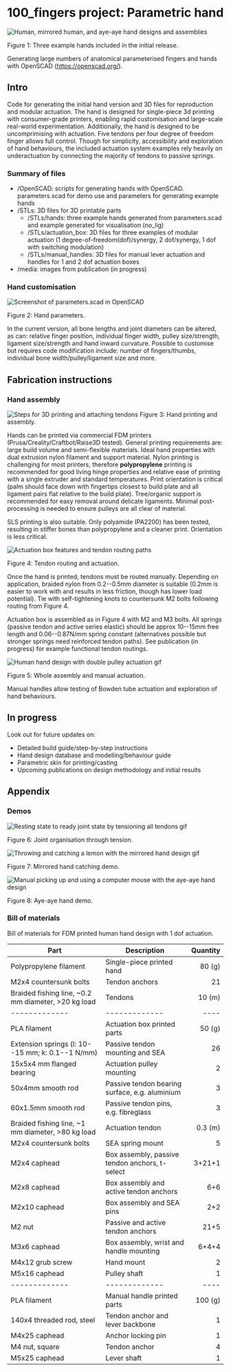 # 100_fingers project: Parametric hand
![Human, mirrored human, and aye-aye hand designs and assemblies](/media/hands.png)

Figure 1: Three example hands included in the initial release.

Generating large numbers of anatomical parameterised fingers and hands with OpenSCAD (https://openscad.org/).

## Intro
Code for generating the initial hand version and 3D files for reproduction and modular actuation.
The hand is designed for single-piece 3d printing with consumer-grade printers, enabling rapid customisation and large-scale real-world experimentation.
Additionally, the hand is designed to be uncomprimising with actuation. Five tendons per four degree of freedom finger allows full control. Though for simplicity, accessibility and exploration of hand behaviours, the included actuation system examples rely heavily on underactuation by connecting the majority of tendons to passive springs.

### Summary of files
- /OpenSCAD: scripts for generating hands with OpenSCAD. parameters.scad for demo use and parameters for generating example hands
- /STLs: 3D files for 3D printable parts
  - /STLs/hands: three example hands generated from parameters.scad and example generated for visualisation (no_lig)
  - /STLs/actuation_box: 3D files for three examples of modular actuation (1 degree-of-freedom(dof)/synergy, 2 dof/synergy, 1 dof with switching modulation)
  - /STLs/manual_handles: 3D files for manual lever actuation and handles for 1 and 2 dof actuation boxes
- /media: images from publication (in progress)

### Hand customisation
![Screenshot of parameters.scad in OpenSCAD](/media/parameters.png)

Figure 2: Hand parameters.

In the current version, all bone lengths and joint diameters can be altered, as can: relative finger position, individual finger width, pulley size/strength, ligament size/strength and hand inward curvature. Possible to customise but requires code modification include: number of fingers/thumbs, individual bone width/pulley/ligament size and more.

## Fabrication instructions
### Hand assembly
![Steps for 3D printing and attaching tendons](/media/printing.png)
Figure 3: Hand printing and assembly.

Hands can be printed via commercial FDM printers (Prusa/Creality/Craftbot/Raise3D tested). General printing requirements are: large build volume and semi-flexible materials. Ideal hand properties with dual extrusion nylon filament and support material. Nylon printing is challenging for most printers, therefore **polypropylene** printing is recommended for good living hinge properties and relative ease of printing with a single extruder and standard temperatures. Print orientation is critical (palm should face down with fingertips closest to build plate and all ligament pairs flat relative to the build plate). Tree/organic support is recommended for easy removal around delicate ligaments. Minimal post-processing is needed to ensure pulleys are all clear of material.

SLS printing is also suitable. Only polyamide (PA2200) has been tested, resulting in stiffer bones than polypropylene and a cleaner print. Orientation is less critical.

![Actuation box features and tendon routing paths](/media/actuation.png)

Figure 4: Tendon routing and actuation.

Once the hand is printed, tendons must be routed manually. Depending on application, braided nylon from 0.2--0.5mm diameter is suitable (0.2mm is easier to work with and results in less friction, though has lower load potential). Tie with self-tightening knots to countersunk M2 bolts following routing from Figure 4.

Actuation box is assembled as in Figure 4 with M2 and M3 bolts. All springs (passive tendon and active series elastic) should be approx 10--15mm free length and 0.06--0.87N/mm spring constant (alternatives possible but stronger springs need reinforced tendon paths). See publication (in progress) for example functional tendon routings.

![Human hand design with double pulley actuation gif](/media/double_pulley_manual_handle.gif)

Figure 5: Whole assembly and manual actuation.

Manual handles allow testing of Bowden tube actuation and exploration of hand behaviours.

## In progress

Look out for future updates on:
- Detailed build guide/step-by-step instructions
- Hand design database and modelling/behaviour guide
- Parametric skin for printing/casting
- Upcoming publications on design methodology and initial results


## Appendix
### Demos
![Resting state to ready joint state by tensioning all tendons gif](/media/hand_tension.gif)

Figure 6: Joint organisation through tension.

![Throwing and catching a lemon with the mirrored hand design gif](/media/2thumb_catching.gif)

Figure 7: Mirrored hand catching demo.

![Manual picking up and using a computer mouse with the aye-aye hand design](/media/aya_aye_demo.gif)

Figure 8: Aye-aye hand demo.

### Bill of materials
Bill of materials for FDM printed human hand design with 1 dof actuation.

| Part  | Description | Quantity |
| ------------- | ------------- | ----: |
| Polypropylene filament  | Single-piece printed hand  | 80 (g) |
| M2x4 countersunk bolts | Tendon anchors | 21 |
| Braided fishing line, ~0.2 mm diameter, >20 kg load | Tendons | 10 (m) |
| ------------- | ------------- | ---- |
| PLA filament  | Actuation box printed parts  | 50 (g) |
| Extension springs (l: 10--15 mm; k: 0.1--1 N/mm) | Passive tendon mounting and SEA | 26 |
| 15x5x4 mm flanged bearing | Actuation pulley mounting | 2 |
| 50x4mm smooth rod | Passive tendon bearing surface, e.g. aluminium | 3 |
| 60x1.5mm smooth rod | Passive tendon pins, e.g. fibreglass | 3 |
| Braided fishing line, ~1 mm diameter, >80 kg load | Actuation tendon |	0.3 (m) |
| M2x4 countersunk bolts |	SEA spring mount |	5 |
| M2x4 caphead |	Box assembly, passive tendon anchors, t-select |	3+21+1 |
| M2x8 caphead |	Box assembly and active tendon anchors |	6+6 |
| M2x10 caphead |	Box assembly and SEA pins |	2+2 |
| M2 nut |	Passive and active tendon anchors |	21+5 |
| M3x6 caphead |	Box assembly, wrist and handle mounting |	6+4+4 |
| M4x12 grub screw |	Hand mount |	2 |
| M5x16 caphead |	Pulley shaft |	1 |
| ------------- | ------------- | ---- |
| PLA filament  | Manual handle printed parts  | 100 (g) |
| 140x4 threaded rod, steel |	Tendon anchor and lever backbone |	1 |
| M4x25 caphead |	Anchor locking pin |	1 |
| M4 nut, square |	Tendon anchor |	4 |
| M5x25 caphead |	Lever shaft |	1 |


